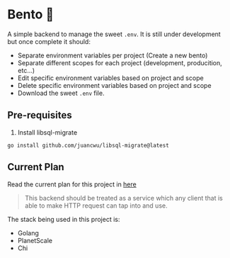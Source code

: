 # Bento 🍱

A simple backend to manage the sweet `.env`. It is still under development but once complete it should:

- Separate environment variables per project (Create a new bento)
- Separate different scopes for each project (development, producition, etc...)
- Edit specific environment variables based on project and scope
- Delete specific environment variables based on project and scope
- Download the sweet `.env` file.

## Pre-requisites

1. Install libsql-migrate

`go install github.com/juancwu/libsql-migrate@latest`

## Current Plan

Read the current plan for this project in [here](/docs/PLANNING.md)

> This backend should be treated as a service which any client that is able to make HTTP request can tap into and use.

The stack being used in this project is:

- Golang
- PlanetScale
- Chi
